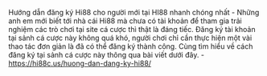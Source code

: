 Hướng dẫn đăng ký Hi88 cho người mới tại HI88 nhanh chóng nhất - Những anh em mới biết tới nhà cái Hi88 mà chưa có tài khoản để tham gia trải nghiệm các trò chơi tại site cá cược thì thật là đáng tiếc. Đăng ký tài khoản tại sảnh cá cược này không quá khó, người chơi chỉ cần thực hiện một vài thao tác đơn giản là đã có thể đăng ký thành công. Cùng tìm hiểu về cách đăng ký tại sảnh cá cược này thông qua bài viết dưới đây. - https://hi88c.us/huong-dan-dang-ky-hi88/
